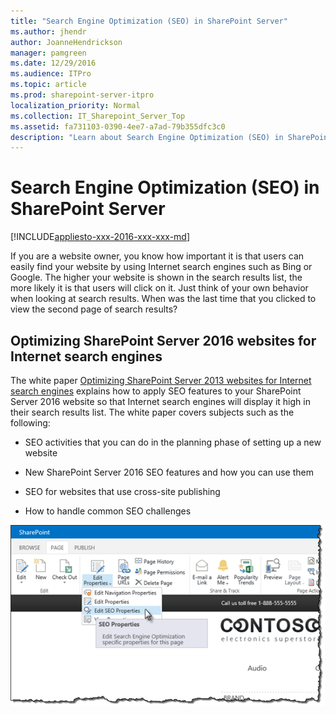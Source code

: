 ```yaml
---
title: "Search Engine Optimization (SEO) in SharePoint Server"
ms.author: jhendr
author: JoanneHendrickson
manager: pamgreen
ms.date: 12/29/2016
ms.audience: ITPro
ms.topic: article
ms.prod: sharepoint-server-itpro
localization_priority: Normal
ms.collection: IT_Sharepoint_Server_Top
ms.assetid: fa731103-0390-4ee7-a7ad-79b355dfc3c0
description: "Learn about Search Engine Optimization (SEO) in SharePoint Server 2016."
---
```


# Search Engine Optimization (SEO) in SharePoint Server

[!INCLUDE[appliesto-xxx-2016-xxx-xxx-md](../includes/appliesto-xxx-2016-xxx-xxx-md.md)]
  
If you are a website owner, you know how important it is that users can easily find your website by using Internet search engines such as Bing or Google. The higher your website is shown in the search results list, the more likely it is that users will click on it. Just think of your own behavior when looking at search results. When was the last time that you clicked to view the second page of search results?
  
## Optimizing SharePoint Server 2016 websites for Internet search engines

The white paper [Optimizing SharePoint Server 2013 websites for Internet search engines](https://go.microsoft.com/fwlink/p/?LinkId=400784) explains how to apply SEO features to your SharePoint Server 2016 website so that Internet search engines will display it high in their search results list. The white paper covers subjects such as the following: 
  
- SEO activities that you can do in the planning phase of setting up a new website
    
- New SharePoint Server 2016 SEO features and how you can use them
    
- SEO for websites that use cross-site publishing
    
- How to handle common SEO challenges
    
![SEO Properties](../media/OTCSP_SEOProperties.png)
  


